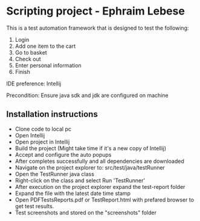 # Scripting project - Ephraim Lebese
This is a test automation framework that is designed to test the following:

1. Login
2. Add one item to the cart
3. Go to basket
4. Check out
5. Enter personal information
6. Finish

IDE preference: Intellij

Precondition:
Ensure java sdk and jdk are configured on machine

## Installation instructions
- Clone code to local pc
- Open Intellij
- Open project in Intellij
- Build the project (Might take time if it's a new copy of Intellij)
- Accept and configure the auto popups
- After completes successfully and all dependencies are downloaded 
- Navigate on the project explorer to: src/test/java/testRunner
- Open the TestRunner java class
- Right-click on the class and select Run 'TestRunner'
- After execution on the project explorer expand the test-report folder 
- Expand the file with the latest date time stamp
- Open PDFTestsReports.pdf or TestReport.html with prefared browser to get test results.
- Test screenshots and stored on the "screenshots" folder

